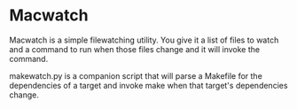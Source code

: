 # Macwatch

Macwatch is a simple filewatching utility. You give it a list of files to watch
and a command to run when those files change and it will invoke the command.

makewatch.py is a companion script that will parse a Makefile for the
dependencies of a target and invoke make when that target's dependencies
change.
